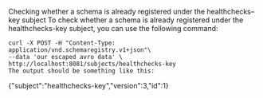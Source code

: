 Checking whether a schema is already registered under the healthchecks–key subject
To check whether a schema is already registered under the healthchecks-key subject, you can use the following command:

```
curl -X POST -H "Content-Type: application/vnd.schemaregistry.v1+json"\
--data 'our escaped avro data' \
http://localhost:8081/subjects/healthchecks-key
The output should be something like this:

```
{"subject":"healthchecks-key","version":3,"id":1}
